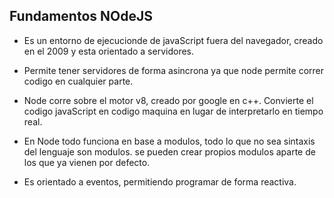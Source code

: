 ## Fundamentos NOdeJS

- Es un entorno de ejecucionde de javaScript fuera del navegador, creado en el 2009 y esta orientado a servidores.

- Permite tener servidores de forma asincrona ya que node permite correr codigo en cualquier parte.

- Node corre sobre el motor v8, creado por google en c++. Convierte el codigo javaScript en codigo maquina en lugar de interpretarlo en tiempo real.

- En Node todo funciona en base a modulos, todo lo que no sea sintaxis del lenguaje son modulos. se pueden crear propios modulos aparte de los que ya vienen por defecto.

- Es orientado a eventos, permitiendo programar de forma reactiva.